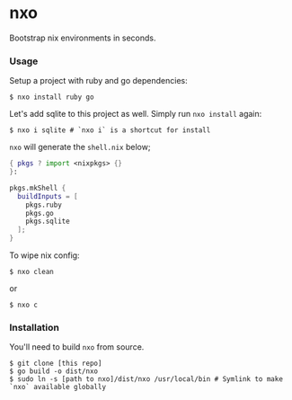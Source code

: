 # nxo
Bootstrap nix environments in seconds.

### Usage

Setup a project with ruby and go dependencies:

```
$ nxo install ruby go
```

Let's add sqlite to this project as well. Simply run `nxo install` again:

```
$ nxo i sqlite # `nxo i` is a shortcut for install
```

`nxo` will generate the `shell.nix` below;

```nix
{ pkgs ? import <nixpkgs> {}
}:

pkgs.mkShell {
  buildInputs = [
    pkgs.ruby
    pkgs.go
    pkgs.sqlite
  ];
}
```

To wipe nix config:

```
$ nxo clean
```

or 

```
$ nxo c
```

### Installation

You'll need to build `nxo` from source.

```
$ git clone [this repo]
$ go build -o dist/nxo
$ sudo ln -s [path to nxo]/dist/nxo /usr/local/bin # Symlink to make `nxo` available globally
```